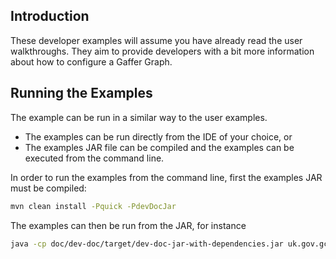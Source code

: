 ## Introduction 

These developer examples will assume you have already read the user walkthroughs.
They aim to provide developers with a bit more information about how to configure a Gaffer Graph.

## Running the Examples

The example can be run in a similar way to the user examples.

* The examples can be run directly from the IDE of your choice, or
* The examples JAR file can be compiled and the examples can be executed from the command line.

In order to run the examples from the command line, first the examples JAR must be compiled:

```bash
mvn clean install -Pquick -PdevDocJar
```

The examples can then be run from the JAR, for instance

```bash
java -cp doc/dev-doc/target/dev-doc-jar-with-dependencies.jar uk.gov.gchq.gaffer.doc.dev.walkthrough.Visibilities
```